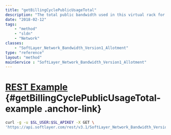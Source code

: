 ```yaml
---
title: "getBillingCyclePublicUsageTotal"
description: "The total public bandwidth used in this virtual rack for an account's current billing cycle."
date: "2018-02-12"
tags:
    - "method"
    - "sldn"
    - "Network"
classes:
    - "SoftLayer_Network_Bandwidth_Version1_Allotment"
type: "reference"
layout: "method"
mainService : "SoftLayer_Network_Bandwidth_Version1_Allotment"
---
```


# [REST Example](#getBillingCyclePublicUsageTotal-example) <a href="/article/rest/"><i class="fas fa-question"></i></a> {#getBillingCyclePublicUsageTotal-example .anchor-link} 
```bash
curl -g -u $SL_USER:$SL_APIKEY -X GET \
'https://api.softlayer.com/rest/v3.1/SoftLayer_Network_Bandwidth_Version1_Allotment/{SoftLayer_Network_Bandwidth_Version1_AllotmentID}/getBillingCyclePublicUsageTotal'
```
